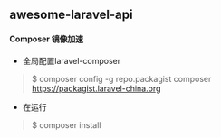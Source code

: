 ## awesome-laravel-api

#### Composer 镜像加速

- 全局配置laravel-composer
> $ composer config -g repo.packagist composer https://packagist.laravel-china.org

- 在运行
> $ composer install